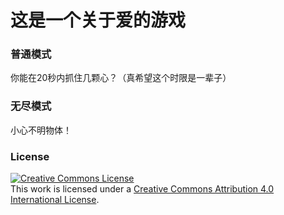 # 这是一个关于爱的游戏
### 普通模式
你能在20秒内抓住几颗心？（真希望这个时限是一辈子）
### 无尽模式
小心不明物体！
### License
<a rel="license" href="http://creativecommons.org/licenses/by/4.0/"><img alt="Creative Commons License" style="border-width:0" src="https://i.creativecommons.org/l/by/4.0/80x15.png" /></a><br />This work is licensed under a <a rel="license" href="http://creativecommons.org/licenses/by/4.0/">Creative Commons Attribution 4.0 International License</a>.